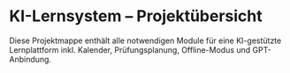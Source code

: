 # KI-Lernsystem – Projektübersicht

Diese Projektmappe enthält alle notwendigen Module für eine KI-gestützte Lernplattform inkl. Kalender, Prüfungsplanung, Offline-Modus und GPT-Anbindung.
